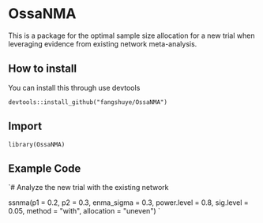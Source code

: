 # OssaNMA

This is a package for the optimal sample size allocation for a new trial when leveraging evidence from existing network meta-analysis.

## How to install
You can install this through use devtools

`devtools::install_github("fangshuye/OssaNMA")`

## Import
`library(OssaNMA)`

## Example Code
`# Analyze the new trial with the existing network

ssnma(p1 = 0.2, p2 = 0.3, enma_sigma = 0.3, power.level = 0.8, sig.level = 0.05, method = "with", allocation = "uneven")
`
